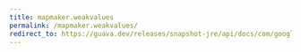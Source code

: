 ```yaml
---
title: mapmaker.weakvalues
permalink: /mapmaker.weakvalues/
redirect_to: https://guava.dev/releases/snapshot-jre/api/docs/com/google/common/collect/MapMaker.html#weakValues--
---
```

